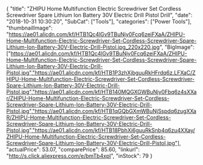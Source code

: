 {
	"title": "ZHIPU Home Multifunction Electric Screwdriver Set Cordless Screwdriver Spare Lithium Ion Battery 30V Electric Drill Pistol Drill",
	"date": "2018-10-31 10:30:20",
	"SubCat": ["Tools"],
	"categories": ["Power Tools"],
	"thumbnailImage": "https://ae01.alicdn.com/kf/HTB1Qc4lGv9TBuNjy0Fcq6zeiFXaA/ZHIPU-Home-Multifunction-Electric-Screwdriver-Set-Cordless-Screwdriver-Spare-Lithium-Ion-Battery-30V-Electric-Drill-Pistol.jpg_220x220.jpg",
	"BigImage": ["https://ae01.alicdn.com/kf/HTB1Qc4lGv9TBuNjy0Fcq6zeiFXaA/ZHIPU-Home-Multifunction-Electric-Screwdriver-Set-Cordless-Screwdriver-Spare-Lithium-Ion-Battery-30V-Electric-Drill-Pistol.jpg","https://ae01.alicdn.com/kf/HTB1P3zhXjbguuRkHFrdq6z.LFXaC/ZHIPU-Home-Multifunction-Electric-Screwdriver-Set-Cordless-Screwdriver-Spare-Lithium-Ion-Battery-30V-Electric-Drill-Pistol.jpg","https://ae01.alicdn.com/kf/HTB140MQGXGWBuNjy0Fbq6z4sXXar/ZHIPU-Home-Multifunction-Electric-Screwdriver-Set-Cordless-Screwdriver-Spare-Lithium-Ion-Battery-30V-Electric-Drill-Pistol.jpg","https://ae01.alicdn.com/kf/HTB1qGQbGXmWBuNjSspdq6zugXXaR/ZHIPU-Home-Multifunction-Electric-Screwdriver-Set-Cordless-Screwdriver-Spare-Lithium-Ion-Battery-30V-Electric-Drill-Pistol.jpg","https://ae01.alicdn.com/kf/HTB18PbhXi6guuRkSnb4q6zu4XXay/ZHIPU-Home-Multifunction-Electric-Screwdriver-Set-Cordless-Screwdriver-Spare-Lithium-Ion-Battery-30V-Electric-Drill-Pistol.jpg"],
	"actualPrice": 53.07,
	"comparePrice": 85.60,
	"linkurl": "http://s.click.aliexpress.com/e/bmTb4xpI",
	"inStock": 79
}

